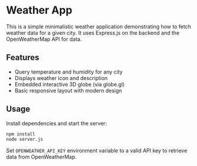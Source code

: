 # Weather App

This is a simple minimalistic weather application demonstrating how to fetch
weather data for a given city. It uses Express.js on the backend and the
OpenWeatherMap API for data.

## Features
- Query temperature and humidity for any city
- Displays weather icon and description
- Embedded interactive 3D globe (via globe.gl)
- Basic responsive layout with modern design

## Usage
Install dependencies and start the server:

```bash
npm install
node server.js
```

Set `OPENWEATHER_API_KEY` environment variable to a valid API key to retrieve
data from OpenWeatherMap.
